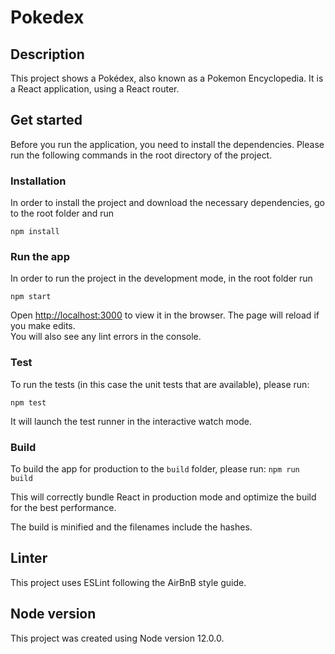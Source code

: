 # Pokedex

## Description

This project shows a Pokédex, also known as a Pokemon Encyclopedia.
It is a React application, using a React router.

## Get started

Before you run the application, you need to install the dependencies.
Please run the following commands in the root directory of the project.

### Installation

In order to install the project and download the necessary dependencies, go to the root folder and run

`npm install`

### Run the app

In order to run the project in the development mode, in the root folder run

`npm start`

Open [http://localhost:3000](http://localhost:3000) to view it in the browser.
The page will reload if you make edits.<br />
You will also see any lint errors in the console.

### Test

To run the tests (in this case the unit tests that are available), please run:

`npm test`

It will launch the test runner in the interactive watch mode.<br />

### Build

To build the app for production to the `build` folder, please run:
`npm run build`

This will correctly bundle React in production mode and optimize the build for the best performance.

The build is minified and the filenames include the hashes.<br />

## Linter

This project uses ESLint following the AirBnB style guide.

## Node version

This project was created using Node version 12.0.0.
